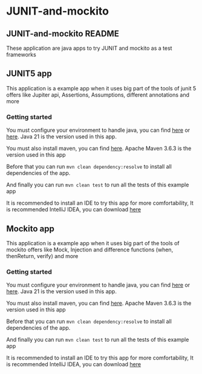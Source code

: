 # JUNIT-and-mockito

## JUNIT-and-mockito README

These application are java apps to try JUNIT and mockito as a test frameworks

## JUNIT5 app

This application is a example app when it uses big part of the tools of junit 5 offers like Jupiter api, Assertions, Assumptions, different annotations and more

### Getting started

You must configure your environment to handle java, you can find [here](https://www.oracle.com/java/technologies/downloads/) or [here](https://jdk.java.net/). Java 21 is the version used in this app.

You must also install maven, you can find [here](https://maven.apache.org/download.cgi). Apache Maven 3.6.3 is the version used in this app

Before that you can run `mvn clean dependency:resolve` to install all dependencies of the app.

And finally you can run `mvn clean test` to run all the tests of this example app

It is recommended to install an IDE to try this app for more comfortability, It is recommended IntelliJ IDEA, you can download [here](https://www.jetbrains.com/idea/download/)

## Mockito app

This application is a example app when it uses big part of the tools of mockito offers like Mock, Injection and difference functions (when, thenReturn, verify) and more

### Getting started

You must configure your environment to handle java, you can find [here](https://www.oracle.com/java/technologies/downloads/) or [here](https://jdk.java.net/). Java 21 is the version used in this app.

You must also install maven, you can find [here](https://maven.apache.org/download.cgi). Apache Maven 3.6.3 is the version used in this app

Before that you can run `mvn clean dependency:resolve` to install all dependencies of the app.

And finally you can run `mvn clean test` to run all the tests of this example app

It is recommended to install an IDE to try this app for more comfortability, It is recommended IntelliJ IDEA, you can download [here](https://www.jetbrains.com/idea/download/)
